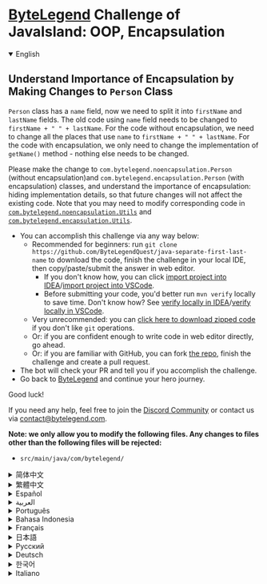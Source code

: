 # [ByteLegend](https://bytelegend.com) Challenge of JavaIsland: OOP, Encapsulation

<details open='true'>
<summary>English</summary>

## Understand Importance of Encapsulation by Making Changes to `Person` Class

`Person` class has a `name` field, now we need to split it into `firstName` and `lastName` fields.
The old code using `name` field needs to be changed to `firstName + " " + lastName`.
For the code without encapsulation, we need to change all the places that use `name` to `firstName + " " + lastName`.
For the code with encapsulation, we only need to change the implementation of `getName()` method - nothing else needs to be changed.


Please make the change to `com.bytelegend.noencapsulation.Person` (without encapsulation)and
`com.bytelegend.encapsulation.Person` (with encapsulation) classes, and understand the importance of encapsulation:
hiding implementation details, so that future changes will not affect the existing code.
Note that you may need to modify corresponding code in
[`com.bytelegend.noencapsulation.Utils`](https://github.com/ByteLegendQuest/java-separate-first-last-name/blob/main/src/main/java/com/bytelegend/noencapsulation/Utils.java)
and [`com.bytelegend.encapsulation.Utils`](https://github.com/ByteLegendQuest/java-separate-first-last-name/blob/main/src/main/java/com/bytelegend/encapsulation/Utils.java).

- You can accomplish this challenge via any way below:
  - Recommended for beginners: run `git clone https://github.com/ByteLegendQuest/java-separate-first-last-name` to download the code,
    finish the challenge in your local IDE, then copy/paste/submit the answer in web editor.
    - If you don't know how, you can click [import project into IDEA](https://github.com/ByteLegendQuest/java-separate-first-last-name/blob/main/docs/en/clone-and-import.md)/[import project into VSCode](https://github.com/ByteLegendQuest/java-separate-first-last-name/blob/main/docs/en/clone-and-import-vscode.md).
    - Before submitting your code, you'd better run `mvn verify` locally to save time. Don't know how? See [verify locally in IDEA](https://github.com/ByteLegendQuest/java-separate-first-last-name/blob/main/docs/en/run-mvn-verify-idea.md)/[verify locally in VSCode](https://github.com/ByteLegendQuest/java-separate-first-last-name/blob/main/docs/en/run-mvn-verify-vscode.md).
  - Very unrecommended: you can [click here to download zipped code](https://codeload.github.com/ByteLegendQuest/java-separate-first-last-name/zip/refs/heads/main) if you don't like `git` operations.
  - Or: if you are confident enough to write code in web editor directly, go ahead.
  - Or: if you are familiar with GitHub, you can fork [the repo](https://github.com/ByteLegendQuest/java-separate-first-last-name), finish the challenge and create a pull request.
- The bot will check your PR and tell you if you accomplish the challenge.
- Go back to [ByteLegend](https://bytelegend.com) and continue your hero journey.

Good luck!

If you need any help, feel free to join the [Discord Community](https://discord.gg/35RreUUGWt) or contact us via [contact@bytelegend.com](mailto:contact@bytelegend.com).

**Note: we only allow you to modify the following files.
Any changes to files other than the following files will be rejected:**

- `src/main/java/com/bytelegend/`

</details>

<details>
<summary>简体中文</summary>

## 修改有封装和无封装的`Person`类，体会封装的重要性。

`Person`类有一个`name`字段，现在由于业务调整，我们需要将其分成`firstName`和`lastName`两个字段。
原先使用`name`属性的代码需要改成`firstName + " " + lastName`。
对于没有使用封装的代码，我们需要一一将所有使用`name`的地方改成`firstName + " " + lastName`。
而对于使用了封装的代码，我们只需要修改`getName()`方法的实现即可，其他地方不需要任何改动。


请分别为无封装的`com.bytelegend.noencapsulation.Person`类和有封装的`com.bytelegend.encapsulation.Person`类作出上述变更，
体会封装的重要性：隐藏实现细节，使得未来的变更不会影响到现有代码。注意你可能需要同时修改
[`com.bytelegend.noencapsulation.Utils`](https://github.com/ByteLegendQuest/java-separate-first-last-name/blob/main/src/main/java/com/bytelegend/noencapsulation/Utils.java)
和[`com.bytelegend.encapsulation.Utils`](https://github.com/ByteLegendQuest/java-separate-first-last-name/blob/main/src/main/java/com/bytelegend/encapsulation/Utils.java)中的相应代码。

- 你可以使用以下任意一种方法完成挑战：
  - 初学者推荐：运行`git clone https://git.bytelegend.com/ByteLegendQuest/java-separate-first-last-name`将代码下载到本地，在本地使用IDE调试完成后复制到网页编辑器里提交。
    - 如果你不知道怎么做，可以点击[导入IDEA](https://github.com/ByteLegendQuest/java-separate-first-last-name/blob/main/docs/zh_hans/clone-and-import.md)/[导入VSCode](https://github.com/ByteLegendQuest/java-separate-first-last-name/blob/main/docs/zh_hans/clone-and-import-vscode.md)。
    - 在提交之前，你最好先在本地运行`mvn verify`验证一下答案，以节约时间。不知道如何做？请查看[在IDEA中本地验证](https://github.com/ByteLegendQuest/java-separate-first-last-name/blob/main/docs/zh_hans/run-mvn-verify-idea.md)/[在VSCode中本地验证](https://github.com/ByteLegendQuest/java-separate-first-last-name/blob/main/docs/zh_hans/run-mvn-verify-vscode.md)。
  - 非常不推荐：如果你实在不喜欢`git`命令行操作，你可以[点击这里直接下载打包好的代码](https://ghcodeload.bytelegend.com/ByteLegendQuest/java-separate-first-last-name/zip/refs/heads/main)。
  - 或者：如果你非常自信不需要下载代码到本地调试，可以使用网页编辑器直接提交。
  - 或者：如果你对GitHub非常熟悉，你可以fork[这个仓库](https://github.com/ByteLegendQuest/java-separate-first-last-name)、完成挑战后，创建一个Pull Request。
- 机器人将会检查你的答案，告诉你你是否通过了挑战。
- 回到[字节传说](https://bytelegend.com)，然后继续你的英雄旅程。

祝你好运！

如果你需要任何帮助，欢迎加入官方玩家QQ群（在[首页](https://bytelegend.com)右下角的`联系 & 关于`菜单里可以找到入群方式）或者[Discord社区](https://discord.gg/PvmqK3hF)，或email至[contact@bytelegend.com](mailto:contact@bytelegend.com)。

**注意：我们只允许您修改以下文件，任何对其他文件的修改都会被拒绝：**

- `src/main/java/com/bytelegend/`

</details>

<details>
<summary>繁體中文</summary>

通過更改`Person`類了解封裝的重要性
---------------------

`Person`類有一個`name`字段，現在我們需要將其拆分為`firstName`和`lastName`字段。使用`name`字段的舊代碼需要更改為`firstName + " " + lastName` 。對於沒有封裝的代碼，我們需要把所有使用`name`的地方都改成`firstName + " " + lastName` 。對於有封裝的代碼，我們只需要改變`getName()`方法的實現——其他什麼都不需要改變。

請對`com.bytelegend.noencapsulation.Person` （無封裝）和`com.bytelegend.encapsulation.Person` （有封裝）類進行更改，並理解封裝的重要性：隱藏實現細節，這樣以後的更改不會影響現有的代碼。請注意，您可能需要修改[`com.bytelegend.noencapsulation.Utils`](https://github.com/ByteLegendQuest/java-separate-first-last-name/blob/main/src/main/java/com/bytelegend/noencapsulation/Utils.java)和[`com.bytelegend.encapsulation.Utils`](https://github.com/ByteLegendQuest/java-separate-first-last-name/blob/main/src/main/java/com/bytelegend/encapsulation/Utils.java)中的相應代碼。

-   您可以通過以下任何方式完成此挑戰：
    -   推薦給初學者：運行`git clone https://github.com/ByteLegendQuest/java-separate-first-last-name`下載代碼，在本地 IDE 中完成挑戰，然後在網頁編輯器中復制/粘貼/提交答案.
        -   如果你不知道怎麼做，你可以點擊[import project into IDEA](https://github.com/ByteLegendQuest/java-separate-first-last-name/blob/main/docs/en/clone-and-import.md) / [import project into VSCode](https://github.com/ByteLegendQuest/java-separate-first-last-name/blob/main/docs/en/clone-and-import-vscode.md) 。
        -   在提交代碼之前，您最好在本地運行`mvn verify`以節省時間。不知道怎麼樣？請參閱[在 IDEA](https://github.com/ByteLegendQuest/java-separate-first-last-name/blob/main/docs/en/run-mvn-verify-idea.md) [中進行本地驗證/在 VSCode 中進行本地驗證](https://github.com/ByteLegendQuest/java-separate-first-last-name/blob/main/docs/en/run-mvn-verify-vscode.md)。
    -   非常不推薦：如果你不喜歡`git`操作，可以[點擊這裡下載壓縮代碼](https://codeload.github.com/ByteLegendQuest/java-separate-first-last-name/zip/refs/heads/main)。
    -   或者：如果您有足夠的信心直接在 Web 編輯器中編寫代碼，請繼續。
    -   或者：如果你熟悉 GitHub，你可以 fork[倉庫](https://github.com/ByteLegendQuest/java-separate-first-last-name)，完成挑戰並創建一個拉取請求。
-   機器人會檢查你的 PR 並告訴你是否完成了挑戰。
-   回到[ByteLegend](https://bytelegend.com)繼續你的英雄之旅。

祝你好運！

如果您需要任何幫助，請隨時加入[Discord 社區](https://discord.gg/35RreUUGWt)或通過[contact@bytelegend.com](mailto:contact@bytelegend.com)聯繫我們。

**注意：我們只允許您修改以下文件。對以下文件以外的文件的任何更改都將被拒絕：**

-   `src/main/java/com/bytelegend/`
</details>

<details>
<summary>Español</summary>

Comprender la importancia de la encapsulación al realizar cambios en la clase de `Person`
-----------------------------------------------------------------------------------------

La clase de `Person` tiene un campo de `name` , ahora debemos `firstName` en campos de nombre y `lastName` . El código anterior que utiliza el campo de `name` debe cambiarse a `firstName + " " + lastName` . Para el código sin encapsulación, necesitamos cambiar todos los lugares que usan `name` a `firstName + " " + lastName` . Para el código con encapsulación, solo necesitamos cambiar la implementación del método `getName()` ; no es necesario cambiar nada más.

Realice el cambio a las `com.bytelegend.noencapsulation.Person` (sin encapsulación) y `com.bytelegend.encapsulation.Person` (con encapsulación), y comprenda la importancia de la encapsulación: ocultar los detalles de implementación, para que los cambios futuros no afecten a los existentes. código. Tenga en cuenta que es posible que deba modificar el código correspondiente en [`com.bytelegend.noencapsulation.Utils`](https://github.com/ByteLegendQuest/java-separate-first-last-name/blob/main/src/main/java/com/bytelegend/noencapsulation/Utils.java) y [`com.bytelegend.encapsulation.Utils`](https://github.com/ByteLegendQuest/java-separate-first-last-name/blob/main/src/main/java/com/bytelegend/encapsulation/Utils.java) .

-   Puede lograr este desafío de cualquier manera a continuación:
    -   Recomendado para principiantes: ejecute `git clone https://github.com/ByteLegendQuest/java-separate-first-last-name` para descargar el código, finalice el desafío en su IDE local, luego copie/pegue/envíe la respuesta en el editor web .
        -   Si no sabe cómo hacerlo, puede hacer clic en [importar proyecto a IDEA](https://github.com/ByteLegendQuest/java-separate-first-last-name/blob/main/docs/en/clone-and-import.md) / [importar proyecto a VSCode](https://github.com/ByteLegendQuest/java-separate-first-last-name/blob/main/docs/en/clone-and-import-vscode.md) .
        -   Antes de enviar su código, es mejor que ejecute `mvn verify` localmente para ahorrar tiempo. ¿No sabes cómo? Ver [verificar localmente en IDEA](https://github.com/ByteLegendQuest/java-separate-first-last-name/blob/main/docs/en/run-mvn-verify-idea.md) / [verificar localmente en VSCode](https://github.com/ByteLegendQuest/java-separate-first-last-name/blob/main/docs/en/run-mvn-verify-vscode.md) .
    -   Muy poco recomendado: puede [hacer clic aquí para descargar el código comprimido](https://codeload.github.com/ByteLegendQuest/java-separate-first-last-name/zip/refs/heads/main) si no le gustan las operaciones de `git` .
    -   O: si tiene la confianza suficiente para escribir código en el editor web directamente, adelante.
    -   O: si está familiarizado con GitHub, puede bifurcar [el repositorio](https://github.com/ByteLegendQuest/java-separate-first-last-name) , finalizar el desafío y crear una solicitud de extracción.
-   El bot verificará tu PR y te dirá si logras el desafío.
-   Regrese a [ByteLegend](https://bytelegend.com) y continúe su viaje de héroe.

¡Buena suerte!

Si necesita ayuda, no dude en unirse a la [comunidad de Discord](https://discord.gg/35RreUUGWt) o contáctenos a través de [contact@bytelegend.com](mailto:contact@bytelegend.com) .

**Nota: solo le permitimos modificar los siguientes archivos. Cualquier cambio en los archivos que no sean los siguientes archivos será rechazado:**

-   `src/main/java/com/bytelegend/`
</details>

<details>
<summary>العربية</summary>

افهم أهمية التغليف عن طريق إجراء تغييرات على فئة `Person`
---------------------------------------------------------

تحتوي فئة `Person` على حقل `name` ، والآن نحتاج إلى تقسيمه إلى `firstName` الاسم الأول وحقل `lastName` . يجب تغيير الرمز القديم الذي يستخدم حقل `name` إلى الاسم `firstName + " " + lastName` . بالنسبة للكود بدون تغليف ، نحتاج إلى تغيير جميع الأماكن التي تستخدم `name` إلى الاسم `firstName + " " + lastName` . بالنسبة للكود الذي يحتوي على التغليف ، نحتاج فقط إلى تغيير تنفيذ طريقة `getName()` - ولا يلزم تغيير أي شيء آخر.

يرجى إجراء التغيير على `com.bytelegend.noencapsulation.Person` (بدون تغليف) و `com.bytelegend.encapsulation.Person` (مع التغليف) ، وفهم أهمية التغليف: إخفاء تفاصيل التنفيذ ، بحيث لا تؤثر التغييرات المستقبلية على الموجود الشفرة. لاحظ أنك قد تحتاج إلى تعديل الكود المقابل في [`com.bytelegend.noencapsulation.Utils`](https://github.com/ByteLegendQuest/java-separate-first-last-name/blob/main/src/main/java/com/bytelegend/noencapsulation/Utils.java) و [`com.bytelegend.encapsulation.Utils`](https://github.com/ByteLegendQuest/java-separate-first-last-name/blob/main/src/main/java/com/bytelegend/encapsulation/Utils.java) .

-   يمكنك إنجاز هذا التحدي بأي طريقة أدناه:
    -   موصى به للمبتدئين: قم بتشغيل `git clone https://github.com/ByteLegendQuest/java-separate-first-last-name` لتنزيل الكود ، وإنهاء التحدي في IDE المحلي الخاص بك ، ثم نسخ / لصق / إرسال الإجابة في محرر الويب .
        -   إذا كنت لا تعرف كيف يمكنك النقر فوق [استيراد مشروع إلى IDEA](https://github.com/ByteLegendQuest/java-separate-first-last-name/blob/main/docs/en/clone-and-import.md) / [استيراد مشروع إلى VSCode](https://github.com/ByteLegendQuest/java-separate-first-last-name/blob/main/docs/en/clone-and-import-vscode.md) .
        -   قبل إرسال التعليمات البرمجية الخاصة بك ، من الأفضل تشغيل `mvn verify` محليًا لتوفير الوقت. لا أعرف كيف؟ انظر [التحقق محليًا في IDEA](https://github.com/ByteLegendQuest/java-separate-first-last-name/blob/main/docs/en/run-mvn-verify-idea.md) / [تحقق محليًا في VSCode](https://github.com/ByteLegendQuest/java-separate-first-last-name/blob/main/docs/en/run-mvn-verify-vscode.md) .
    -   غير موصى به على الإطلاق: يمكنك [النقر هنا لتنزيل رمز مضغوط](https://codeload.github.com/ByteLegendQuest/java-separate-first-last-name/zip/refs/heads/main) إذا كنت لا تحب عمليات `git` .
    -   أو: إذا كنت واثقًا بدرجة كافية من كتابة التعليمات البرمجية في محرر الويب مباشرةً ، فابدأ.
    -   أو: إذا كنت معتادًا على GitHub ، فيمكنك تفرع [الريبو](https://github.com/ByteLegendQuest/java-separate-first-last-name) وإنهاء التحدي وإنشاء طلب سحب.
-   سيتحقق الروبوت من العلاقات العامة الخاصة بك ويخبرك إذا أنجزت التحدي.
-   ارجع إلى [ByteLegend وتابع](https://bytelegend.com) رحلة بطلك.

حظا طيبا وفقك الله!

إذا كنت بحاجة إلى أي مساعدة ، فلا تتردد في الانضمام إلى [مجتمع Discord](https://discord.gg/35RreUUGWt) أو الاتصال بنا عبر [contact@bytelegend.com](mailto:contact@bytelegend.com) .

**ملاحظة: نسمح لك فقط بتعديل الملفات التالية. سيتم رفض أي تغييرات يتم إجراؤها على الملفات بخلاف الملفات التالية:**

-   `src/main/java/com/bytelegend/`
</details>

<details>
<summary>Português</summary>

Entenda a importância do encapsulamento fazendo alterações na classe `Person`
-----------------------------------------------------------------------------

A classe `Person` tem um campo de `name` , agora precisamos dividi-lo nos campos `firstName` e `lastName` . O código antigo usando o campo de `name` precisa ser alterado para `firstName + " " + lastName` . Para o código sem encapsulamento, precisamos alterar todos os locais que usam `name` para `firstName + " " + lastName` . Para o código com encapsulamento, precisamos apenas alterar a implementação do método `getName()` - nada mais precisa ser alterado.

Faça a alteração nas `com.bytelegend.noencapsulation.Person` (sem encapsulamento) e `com.bytelegend.encapsulation.Person` (com encapsulamento) e entenda a importância do encapsulamento: ocultar detalhes de implementação, para que alterações futuras não afetem o existente código. Observe que pode ser necessário modificar o código correspondente em [`com.bytelegend.noencapsulation.Utils`](https://github.com/ByteLegendQuest/java-separate-first-last-name/blob/main/src/main/java/com/bytelegend/noencapsulation/Utils.java) e [`com.bytelegend.encapsulation.Utils`](https://github.com/ByteLegendQuest/java-separate-first-last-name/blob/main/src/main/java/com/bytelegend/encapsulation/Utils.java) .

-   Você pode realizar este desafio de qualquer maneira abaixo:
    -   Recomendado para iniciantes: execute `git clone https://github.com/ByteLegendQuest/java-separate-first-last-name` para baixar o código, termine o desafio em seu IDE local e copie/cole/envie a resposta no editor da web .
        -   Se você não sabe como, você pode clicar em [import project into IDEA](https://github.com/ByteLegendQuest/java-separate-first-last-name/blob/main/docs/en/clone-and-import.md) / [import project into VSCode](https://github.com/ByteLegendQuest/java-separate-first-last-name/blob/main/docs/en/clone-and-import-vscode.md) .
        -   Antes de enviar seu código, é melhor você executar `mvn verify` localmente para economizar tempo. Não sei como? Consulte [verificar localmente em IDEA](https://github.com/ByteLegendQuest/java-separate-first-last-name/blob/main/docs/en/run-mvn-verify-idea.md) / [verificar localmente em VSCode](https://github.com/ByteLegendQuest/java-separate-first-last-name/blob/main/docs/en/run-mvn-verify-vscode.md) .
    -   Muito não recomendado: você pode [clicar aqui para baixar o código zipado](https://codeload.github.com/ByteLegendQuest/java-separate-first-last-name/zip/refs/heads/main) se não gostar das operações do `git` .
    -   Ou: se você estiver confiante o suficiente para escrever código diretamente no editor da web, vá em frente.
    -   Ou: se você estiver familiarizado com o GitHub, você pode bifurcar [o repo](https://github.com/ByteLegendQuest/java-separate-first-last-name) , finalizar o desafio e criar um pull request.
-   O bot verificará seu PR e informará se você cumprir o desafio.
-   Volte para [ByteLegend](https://bytelegend.com) e continue sua jornada de herói.

Boa sorte!

Se precisar de ajuda, sinta-se à vontade para se juntar à [Comunidade Discord](https://discord.gg/35RreUUGWt) ou entre em contato conosco via [contact@bytelegend.com](mailto:contact@bytelegend.com) .

**Nota: só permitimos que você modifique os seguintes arquivos. Quaisquer alterações em arquivos que não sejam os arquivos a seguir serão rejeitadas:**

-   `src/main/java/com/bytelegend/`
</details>

<details>
<summary>Bahasa Indonesia</summary>

Memahami Pentingnya Enkapsulasi dengan Membuat Perubahan pada Kelas `Person`
----------------------------------------------------------------------------

Kelas `Person` memiliki bidang `name` , sekarang kita perlu membaginya menjadi bidang `firstName` dan `lastName` . Kode lama yang menggunakan field `name` perlu diubah menjadi `firstName + " " + lastName` . Untuk kode tanpa enkapsulasi, kita perlu mengubah semua tempat yang menggunakan `name` menjadi `firstName + " " + lastName` . Untuk kode dengan enkapsulasi, kita hanya perlu mengubah implementasi metode `getName()` - tidak ada lagi yang perlu diubah.

Harap buat perubahan ke `com.bytelegend.noencapsulation.Person` (tanpa enkapsulasi) dan `com.bytelegend.encapsulation.Person` (dengan enkapsulasi), dan pahami pentingnya enkapsulasi: menyembunyikan detail implementasi, sehingga perubahan di masa mendatang tidak akan memengaruhi yang sudah ada kode. Perhatikan bahwa Anda mungkin perlu memodifikasi kode yang sesuai di [`com.bytelegend.noencapsulation.Utils`](https://github.com/ByteLegendQuest/java-separate-first-last-name/blob/main/src/main/java/com/bytelegend/noencapsulation/Utils.java) dan [`com.bytelegend.encapsulation.Utils`](https://github.com/ByteLegendQuest/java-separate-first-last-name/blob/main/src/main/java/com/bytelegend/encapsulation/Utils.java) .

-   Anda dapat menyelesaikan tantangan ini melalui cara apa pun di bawah ini:
    -   Direkomendasikan untuk pemula: jalankan `git clone https://github.com/ByteLegendQuest/java-separate-first-last-name` untuk mengunduh kode, selesaikan tantangan di IDE lokal Anda, lalu salin/tempel/kirim jawabannya di editor web .
        -   Jika Anda tidak tahu caranya, Anda bisa mengklik [import project into IDEA](https://github.com/ByteLegendQuest/java-separate-first-last-name/blob/main/docs/en/clone-and-import.md) / [import project into VSCode](https://github.com/ByteLegendQuest/java-separate-first-last-name/blob/main/docs/en/clone-and-import-vscode.md) .
        -   Sebelum mengirimkan kode Anda, Anda sebaiknya menjalankan `mvn verify` secara lokal untuk menghemat waktu. Tidak tahu bagaimana? Lihat [verifikasi secara lokal di IDEA](https://github.com/ByteLegendQuest/java-separate-first-last-name/blob/main/docs/en/run-mvn-verify-idea.md) / [verifikasi secara lokal di VSCode](https://github.com/ByteLegendQuest/java-separate-first-last-name/blob/main/docs/en/run-mvn-verify-vscode.md) .
    -   Sangat tidak direkomendasikan: Anda dapat [mengklik di sini untuk mengunduh kode zip](https://codeload.github.com/ByteLegendQuest/java-separate-first-last-name/zip/refs/heads/main) jika Anda tidak menyukai operasi `git` .
    -   Atau: jika Anda cukup percaya diri untuk menulis kode di editor web secara langsung, silakan.
    -   Atau: jika Anda terbiasa dengan GitHub, Anda dapat melakukan fork [repo](https://github.com/ByteLegendQuest/java-separate-first-last-name) , menyelesaikan tantangan, dan membuat permintaan tarik.
-   Bot akan memeriksa PR Anda dan memberi tahu Anda jika Anda menyelesaikan tantangan.
-   Kembali ke [ByteLegend](https://bytelegend.com) dan lanjutkan perjalanan pahlawan Anda.

Semoga berhasil!

Jika Anda memerlukan bantuan, jangan ragu untuk bergabung dengan [Komunitas Discord](https://discord.gg/35RreUUGWt) atau hubungi kami melalui [contact@bytelegend.com](mailto:contact@bytelegend.com) .

**Catatan: kami hanya mengizinkan Anda untuk mengubah file berikut. Setiap perubahan pada file selain file berikut akan ditolak:**

-   `src/main/java/com/bytelegend/`
</details>

<details>
<summary>Français</summary>

Comprendre l'importance de l'encapsulation en apportant des modifications à la classe de `Person`
-------------------------------------------------------------------------------------------------

La classe `Person` a un champ de `name` , nous devons maintenant le diviser en champs `firstName` et `lastName` . L'ancien code utilisant le champ de `name` doit être remplacé par `firstName + " " + lastName` . Pour le code sans encapsulation, nous devons changer tous les endroits qui utilisent `name` en `firstName + " " + lastName` . Pour le code avec encapsulation, nous avons seulement besoin de changer l'implémentation de la méthode `getName()` - rien d'autre ne doit être changé.

Veuillez apporter la modification aux `com.bytelegend.noencapsulation.Person` (sans encapsulation) et `com.bytelegend.encapsulation.Person` (avec encapsulation) et comprendre l'importance de l'encapsulation : masquer les détails d'implémentation, afin que les modifications futures n'affectent pas l'existant. code. Notez que vous devrez peut-être modifier le code correspondant dans [`com.bytelegend.noencapsulation.Utils`](https://github.com/ByteLegendQuest/java-separate-first-last-name/blob/main/src/main/java/com/bytelegend/noencapsulation/Utils.java) et [`com.bytelegend.encapsulation.Utils`](https://github.com/ByteLegendQuest/java-separate-first-last-name/blob/main/src/main/java/com/bytelegend/encapsulation/Utils.java) .

-   Vous pouvez accomplir ce défi de n'importe quelle manière ci-dessous:
    -   Recommandé pour les débutants : exécutez `git clone https://github.com/ByteLegendQuest/java-separate-first-last-name` pour télécharger le code, terminez le défi dans votre IDE local, puis copiez/collez/soumettez la réponse dans l'éditeur Web .
        -   Si vous ne savez pas comment, vous pouvez cliquer sur [importer le projet dans IDEA](https://github.com/ByteLegendQuest/java-separate-first-last-name/blob/main/docs/en/clone-and-import.md) / [importer le projet dans VSCode](https://github.com/ByteLegendQuest/java-separate-first-last-name/blob/main/docs/en/clone-and-import-vscode.md) .
        -   Avant de soumettre votre code, vous feriez mieux d'exécuter `mvn verify` localement pour gagner du temps. Vous ne savez pas comment ? Voir [vérifier localement dans IDEA](https://github.com/ByteLegendQuest/java-separate-first-last-name/blob/main/docs/en/run-mvn-verify-idea.md) / [vérifier localement dans VSCode](https://github.com/ByteLegendQuest/java-separate-first-last-name/blob/main/docs/en/run-mvn-verify-vscode.md) .
    -   Très déconseillé : vous pouvez [cliquer ici pour télécharger le code compressé](https://codeload.github.com/ByteLegendQuest/java-separate-first-last-name/zip/refs/heads/main) si vous n'aimez pas les opérations `git` .
    -   Ou : si vous êtes suffisamment confiant pour écrire du code directement dans l'éditeur Web, continuez.
    -   Ou : si vous êtes familier avec GitHub, vous pouvez forker [le dépôt](https://github.com/ByteLegendQuest/java-separate-first-last-name) , terminer le défi et créer une demande d'extraction.
-   Le bot vérifiera votre PR et vous dira si vous accomplissez le défi.
-   Retournez à [ByteLegend](https://bytelegend.com) et continuez votre voyage de héros.

Bonne chance!

Si vous avez besoin d'aide, n'hésitez pas à rejoindre la [communauté Discord](https://discord.gg/35RreUUGWt) ou à nous contacter via [contact@bytelegend.com](mailto:contact@bytelegend.com) .

**Remarque : nous vous autorisons uniquement à modifier les fichiers suivants. Toute modification de fichiers autres que les fichiers suivants sera rejetée :**

-   `src/main/java/com/bytelegend/`
</details>

<details>
<summary>日本語</summary>

`Person`クラスに変更を加えることにより、カプセル化の重要性を理解する
--------------------------------------

`Person`クラスには`name`フィールドがあるので、 `firstName`フィールドと`lastName`フィールドに分割する必要があります。 `name`フィールドを使用する古いコードは、 `firstName + " " + lastName`に変更する必要があります。カプセル化されていないコードの場合、 `name`を使用するすべての場所を`firstName + " " + lastName`に変更する必要があります。カプセル化されたコードの場合、 `getName()`メソッドの実装を変更するだけで済みます。他に変更する必要はありません。

`com.bytelegend.noencapsulation.Person` （カプセル化なし）および`com.bytelegend.encapsulation.Person` （カプセル化あり）クラスに変更を加え、カプセル化の重要性を理解してください。将来の変更が既存の変更に影響を与えないように、実装の詳細を非表示にします。コード。 [`com.bytelegend.noencapsulation.Utils`](https://github.com/ByteLegendQuest/java-separate-first-last-name/blob/main/src/main/java/com/bytelegend/noencapsulation/Utils.java)および[`com.bytelegend.encapsulation.Utils`](https://github.com/ByteLegendQuest/java-separate-first-last-name/blob/main/src/main/java/com/bytelegend/encapsulation/Utils.java)の対応するコードを変更する必要がある場合があることに注意してください。

-   この課題は、以下のいずれかの方法で達成できます。
    -   初心者に推奨： `git clone https://github.com/ByteLegendQuest/java-separate-first-last-name`を実行してコードをダウンロードし、ローカルIDEでチャレンジを終了してから、Webエディターで回答をコピー/貼り付け/送信します。
        -   方法がわからない場合は、\[ [プロジェクトをIDEAにインポート](https://github.com/ByteLegendQuest/java-separate-first-last-name/blob/main/docs/en/clone-and-import.md)\]/\[ [プロジェクトをVSCodeにインポート](https://github.com/ByteLegendQuest/java-separate-first-last-name/blob/main/docs/en/clone-and-import-vscode.md)\]をクリックできます。
        -   コードを送信する前に、時間を節約するためにローカルで`mvn verify`実行することをお勧めします。方法がわかりませんか？ [IDEAでローカルに](https://github.com/ByteLegendQuest/java-separate-first-last-name/blob/main/docs/en/run-mvn-verify-idea.md)[検証する/VSCodeでローカルに](https://github.com/ByteLegendQuest/java-separate-first-last-name/blob/main/docs/en/run-mvn-verify-vscode.md)検証するを参照してください。
    -   非常に推奨されていません`git`操作が気に入らない場合は、 [ここをクリックしてzipコードをダウンロード](https://codeload.github.com/ByteLegendQuest/java-separate-first-last-name/zip/refs/heads/main)できます。
    -   または：Webエディターで直接コードを記述できる自信がある場合は、先に進んでください。
    -   または：GitHubに精通している場合は[、リポジトリ](https://github.com/ByteLegendQuest/java-separate-first-last-name)をフォークしてチャレンジを終了し、プルリクエストを作成できます。
-   ボットはPRをチェックし、チャレンジを達成したかどうかを通知します。
-   [ByteLegend](https://bytelegend.com)に戻り、ヒーローの旅を続けてください。

幸運を！

ヘルプが必要な場合は、 [Discordコミュニティ](https://discord.gg/35RreUUGWt)に参加するか、contact [@bytelegend.com](mailto:contact@bytelegend.com)からお問い合わせください。

**注：変更できるのは次のファイルのみです。次のファイル以外のファイルへの変更は拒否されます。**

-   `src/main/java/com/bytelegend/`
</details>

<details>
<summary>Русский</summary>

Понимание важности инкапсуляции путем внесения изменений в класс `Person`
-------------------------------------------------------------------------

Класс `Person` имеет поле `name` , теперь нам нужно разделить его на поля `firstName` и `lastName` . Старый код, использующий поле `name` , необходимо изменить на `firstName + " " + lastName` . Для кода без инкапсуляции нам нужно изменить все места, где используется `name` , на `firstName + " " + lastName` . Для кода с инкапсуляцией нужно изменить только реализацию метода `getName()` — больше ничего менять не нужно.

Внесите изменения в `com.bytelegend.noencapsulation.Person` (без инкапсуляции) и `com.bytelegend.encapsulation.Person` (с инкапсуляцией) и поймите важность инкапсуляции: сокрытие деталей реализации, чтобы будущие изменения не повлияли на существующие код. Обратите внимание, что вам может потребоваться изменить соответствующий код в [`com.bytelegend.noencapsulation.Utils`](https://github.com/ByteLegendQuest/java-separate-first-last-name/blob/main/src/main/java/com/bytelegend/noencapsulation/Utils.java) и [`com.bytelegend.encapsulation.Utils`](https://github.com/ByteLegendQuest/java-separate-first-last-name/blob/main/src/main/java/com/bytelegend/encapsulation/Utils.java) .

-   Вы можете выполнить эту задачу любым способом, указанным ниже:
    -   Рекомендуется для начинающих: запустите `git clone https://github.com/ByteLegendQuest/java-separate-first-last-name` , чтобы загрузить код, завершите задание в локальной среде IDE, затем скопируйте/вставьте/отправьте ответ в веб-редакторе. .
        -   Если вы не знаете как, вы можете нажать [импортировать проект в IDEA](https://github.com/ByteLegendQuest/java-separate-first-last-name/blob/main/docs/en/clone-and-import.md) / [импортировать проект в VSCode](https://github.com/ByteLegendQuest/java-separate-first-last-name/blob/main/docs/en/clone-and-import-vscode.md) .
        -   Перед отправкой кода вам лучше запустить `mvn verify` локально, чтобы сэкономить время. Не знаете как? См. « [Проверить локально в IDEA](https://github.com/ByteLegendQuest/java-separate-first-last-name/blob/main/docs/en/run-mvn-verify-idea.md) / [проверить локально в VSCode»](https://github.com/ByteLegendQuest/java-separate-first-last-name/blob/main/docs/en/run-mvn-verify-vscode.md) .
    -   Крайне не рекомендуется: вы можете [нажать здесь, чтобы загрузить заархивированный код](https://codeload.github.com/ByteLegendQuest/java-separate-first-last-name/zip/refs/heads/main) , если вам не нравятся операции `git` .
    -   Или: если вы достаточно уверены, чтобы писать код напрямую в веб-редакторе, вперед.
    -   Или: если вы знакомы с GitHub, вы можете разветвить [репозиторий](https://github.com/ByteLegendQuest/java-separate-first-last-name) , выполнить задание и создать запрос на включение.
-   Бот проверит ваш PR и сообщит, выполнили ли вы задание.
-   Вернитесь в [ByteLegend](https://bytelegend.com) и продолжайте свое героическое путешествие.

Удачи!

Если вам нужна помощь, присоединяйтесь к [сообществу Discord](https://discord.gg/35RreUUGWt) или свяжитесь с нами по [адресу contact@bytelegend.com](mailto:contact@bytelegend.com) .

**Примечание: мы разрешаем вам изменять только следующие файлы. Любые изменения в файлах, кроме следующих файлов, будут отклонены:**

-   `src/main/java/com/bytelegend/`
</details>

<details>
<summary>Deutsch</summary>

Verstehen Sie die Bedeutung der Kapselung, indem Sie Änderungen an der `Person` vornehmen
-----------------------------------------------------------------------------------------

Die `Person` hat ein `name` , jetzt müssen wir es in die Felder `firstName` und `lastName` . Der alte Code, der das `name` verwendet, muss in `firstName + " " + lastName` . Für den Code ohne Kapselung müssen wir alle Stellen, die `name` verwenden, in `firstName + " " + lastName` . Für den Code mit Kapselung müssen wir nur die Implementierung der Methode `getName()` ändern – sonst muss nichts geändert werden.

Bitte nehmen Sie die Änderung an den `com.bytelegend.noencapsulation.Person` (ohne Kapselung) und `com.bytelegend.encapsulation.Person` (mit Kapselung) vor und verstehen Sie die Bedeutung der Kapselung: Ausblenden von Implementierungsdetails, damit zukünftige Änderungen die vorhandenen nicht beeinflussen Code. Beachten Sie, dass Sie möglicherweise den entsprechenden Code in [`com.bytelegend.noencapsulation.Utils`](https://github.com/ByteLegendQuest/java-separate-first-last-name/blob/main/src/main/java/com/bytelegend/noencapsulation/Utils.java) und [`com.bytelegend.encapsulation.Utils`](https://github.com/ByteLegendQuest/java-separate-first-last-name/blob/main/src/main/java/com/bytelegend/encapsulation/Utils.java) ändern müssen.

-   Sie können diese Herausforderung auf eine der folgenden Arten meistern:
    -   Empfohlen für Anfänger: Führen Sie `git clone https://github.com/ByteLegendQuest/java-separate-first-last-name` aus, um den Code herunterzuladen, beenden Sie die Herausforderung in Ihrer lokalen IDE und kopieren/fügen Sie dann die Antwort im Web-Editor ein/übermitteln Sie sie .
        -   Wenn Sie nicht wissen wie, können Sie auf [Projekt in IDEA](https://github.com/ByteLegendQuest/java-separate-first-last-name/blob/main/docs/en/clone-and-import.md) [importieren / Projekt in VSCode importieren klicken](https://github.com/ByteLegendQuest/java-separate-first-last-name/blob/main/docs/en/clone-and-import-vscode.md) .
        -   Bevor Sie Ihren Code einreichen, sollten Sie `mvn verify` besser lokal ausführen, um Zeit zu sparen. Sie wissen nicht wie? Siehe [Lokal verifizieren in IDEA](https://github.com/ByteLegendQuest/java-separate-first-last-name/blob/main/docs/en/run-mvn-verify-idea.md) / [Lokal verifizieren in VSCode](https://github.com/ByteLegendQuest/java-separate-first-last-name/blob/main/docs/en/run-mvn-verify-vscode.md) .
    -   Sehr nicht zu empfehlen: Sie können [hier klicken, um den gezippten Code herunterzuladen,](https://codeload.github.com/ByteLegendQuest/java-separate-first-last-name/zip/refs/heads/main) wenn Sie `git` -Operationen nicht mögen.
    -   Oder: Wenn Sie sicher genug sind, Code direkt im Web-Editor zu schreiben, fahren Sie fort.
    -   Oder: Wenn Sie sich mit GitHub auskennen, können Sie [das Repo forken](https://github.com/ByteLegendQuest/java-separate-first-last-name) , die Challenge beenden und einen Pull-Request erstellen.
-   Der Bot überprüft Ihre PR und teilt Ihnen mit, ob Sie die Herausforderung meistern.
-   Gehen Sie zurück zu [ByteLegend](https://bytelegend.com) und setzen Sie Ihre Heldenreise fort.

Viel Glück!

Wenn Sie Hilfe benötigen, können Sie sich gerne der [Discord Community](https://discord.gg/35RreUUGWt) anschließen oder uns über [contact@bytelegend.com kontaktieren](mailto:contact@bytelegend.com) .

**Hinweis: Wir erlauben Ihnen nur, die folgenden Dateien zu ändern. Alle Änderungen an anderen Dateien als den folgenden Dateien werden abgelehnt:**

-   `src/main/java/com/bytelegend/`
</details>

<details>
<summary>한국어</summary>

`Person` 클래스를 변경하여 캡슐화의 중요성 이해
------------------------------

`Person` 클래스에는 `name` 필드가 있으므로 이제 이를 `firstName` 및 `lastName` 필드로 분할해야 합니다. `name` 필드를 사용하는 이전 코드는 `firstName + " " + lastName` 으로 변경해야 합니다. 캡슐화되지 않은 코드의 경우 `name` 을 사용하는 모든 위치를 `firstName + " " + lastName` 으로 변경해야 합니다. 캡슐화를 사용하는 코드의 경우 `getName()` 메서드의 구현만 변경하면 됩니다. 다른 것은 변경할 필요가 없습니다.

`com.bytelegend.noencapsulation.Person` (비캡슐화) 및 `com.bytelegend.encapsulation.Person` (캡슐화 포함) 클래스를 변경하고 캡슐화의 중요성을 이해하십시오. 구현 세부 정보를 숨기면 향후 변경 사항이 기존에 영향을 미치지 않습니다. 암호. [`com.bytelegend.noencapsulation.Utils`](https://github.com/ByteLegendQuest/java-separate-first-last-name/blob/main/src/main/java/com/bytelegend/noencapsulation/Utils.java) 및 [`com.bytelegend.encapsulation.Utils`](https://github.com/ByteLegendQuest/java-separate-first-last-name/blob/main/src/main/java/com/bytelegend/encapsulation/Utils.java) 에서 해당 코드를 수정해야 할 수도 있습니다.

-   아래 방법을 통해 이 챌린지를 완료할 수 있습니다.
    -   초보자를 위한 권장 사항: `git clone https://github.com/ByteLegendQuest/java-separate-first-last-name` 을 실행하여 코드를 다운로드하고 로컬 IDE에서 챌린지를 완료한 다음 웹 편집기에서 답변을 복사/붙여넣기/제출합니다. .
        -   방법을 모르는 경우 [프로젝트를 IDEA로](https://github.com/ByteLegendQuest/java-separate-first-last-name/blob/main/docs/en/clone-and-import.md) [가져오기 / 프로젝트를 VSCode로 가져](https://github.com/ByteLegendQuest/java-separate-first-last-name/blob/main/docs/en/clone-and-import-vscode.md) 오기를 클릭할 수 있습니다.
        -   코드를 제출하기 전에 시간을 절약하기 위해 로컬에서 `mvn verify` 를 실행하는 것이 좋습니다. 방법을 모르십니까? [IDEA에서 로컬로](https://github.com/ByteLegendQuest/java-separate-first-last-name/blob/main/docs/en/run-mvn-verify-idea.md) [확인/VSCode에서 로컬로](https://github.com/ByteLegendQuest/java-separate-first-last-name/blob/main/docs/en/run-mvn-verify-vscode.md) 확인을 참조하세요.
    -   매우 권장하지 않음: `git` 작업이 마음에 들지 않으면 [여기를 클릭하여 압축 코드를 다운로드](https://codeload.github.com/ByteLegendQuest/java-separate-first-last-name/zip/refs/heads/main) 할 수 있습니다.
    -   또는 웹 편집기에서 직접 코드를 작성할 만큼 자신이 있다면 계속 진행하십시오.
    -   또는 GitHub에 익숙하다면 리포지토리를 분기 [하고](https://github.com/ByteLegendQuest/java-separate-first-last-name) 챌린지를 완료하고 풀 요청을 생성할 수 있습니다.
-   봇은 PR을 확인하고 도전 과제를 달성했는지 알려줍니다.
-   [ByteLegend](https://bytelegend.com) 로 돌아가 영웅 여정을 계속하세요.

행운을 빕니다!

도움이 필요하면 언제든지 [Discord 커뮤니티](https://discord.gg/35RreUUGWt) 에 가입하거나 [contact@bytelegend.com](mailto:contact@bytelegend.com) 을 통해 문의하세요.

**참고: 다음 파일만 수정할 수 있습니다. 다음 파일 이외의 파일에 대한 변경 사항은 거부됩니다.**

-   `src/main/java/com/bytelegend/`
</details>

<details>
<summary>Italiano</summary>

Comprendere l'importanza dell'incapsulamento apportando modifiche alla classe della `Person`
--------------------------------------------------------------------------------------------

La classe `Person` ha un campo `name` , ora dobbiamo dividerlo nei campi `firstName` e `lastName` . Il vecchio codice che utilizza il campo del `name` deve essere cambiato in `firstName + " " + lastName` . Per il codice senza incapsulamento, dobbiamo cambiare tutti i posti che usano `name` in `firstName + " " + lastName` . Per il codice con incapsulamento, abbiamo solo bisogno di cambiare l'implementazione del metodo `getName()` - nient'altro deve essere cambiato.

Si prega di apportare la modifica alle `com.bytelegend.noencapsulation.Person` (senza incapsulamento) e `com.bytelegend.encapsulation.Person` (con incapsulamento) e comprendere l'importanza dell'incapsulamento: nascondere i dettagli di implementazione, in modo che le modifiche future non influiscano sull'esistente codice. Tieni presente che potrebbe essere necessario modificare il codice corrispondente in [`com.bytelegend.noencapsulation.Utils`](https://github.com/ByteLegendQuest/java-separate-first-last-name/blob/main/src/main/java/com/bytelegend/noencapsulation/Utils.java) e [`com.bytelegend.encapsulation.Utils`](https://github.com/ByteLegendQuest/java-separate-first-last-name/blob/main/src/main/java/com/bytelegend/encapsulation/Utils.java) .

-   Puoi portare a termine questa sfida in qualsiasi modo di seguito:
    -   Consigliato per i principianti: esegui `git clone https://github.com/ByteLegendQuest/java-separate-first-last-name` per scaricare il codice, completa la sfida nel tuo IDE locale, quindi copia/incolla/invia la risposta nell'editor web .
        -   Se non sai come fare, puoi fare clic su [importa progetto in IDEA](https://github.com/ByteLegendQuest/java-separate-first-last-name/blob/main/docs/en/clone-and-import.md) / [importa progetto in VSCode](https://github.com/ByteLegendQuest/java-separate-first-last-name/blob/main/docs/en/clone-and-import-vscode.md) .
        -   Prima di inviare il codice, è meglio eseguire `mvn verify` in locale per risparmiare tempo. Non sai come? Vedere [verifica in locale in IDEA](https://github.com/ByteLegendQuest/java-separate-first-last-name/blob/main/docs/en/run-mvn-verify-idea.md) / [verifica in locale in VSCode](https://github.com/ByteLegendQuest/java-separate-first-last-name/blob/main/docs/en/run-mvn-verify-vscode.md) .
    -   Molto sconsigliato: puoi fare [clic qui per scaricare il codice zippato](https://codeload.github.com/ByteLegendQuest/java-separate-first-last-name/zip/refs/heads/main) se non ti piacciono le operazioni `git` .
    -   Oppure: se sei abbastanza sicuro da scrivere il codice direttamente nell'editor web, vai avanti.
    -   Oppure: se hai familiarità con GitHub, puoi eseguire il fork [del repository](https://github.com/ByteLegendQuest/java-separate-first-last-name) , completare la sfida e creare una richiesta pull.
-   Il bot controllerà il tuo PR e ti dirà se hai superato la sfida.
-   Torna a [ByteLegend](https://bytelegend.com) e continua il tuo viaggio da eroe.

In bocca al lupo!

Se hai bisogno di aiuto, non esitare a unirti alla [community di Discord](https://discord.gg/35RreUUGWt) o contattaci tramite [contact@bytelegend.com](mailto:contact@bytelegend.com) .

**Nota: ti permettiamo solo di modificare i seguenti file. Eventuali modifiche ai file diversi dai seguenti file verranno rifiutate:**

-   `src/main/java/com/bytelegend/`
</details>

